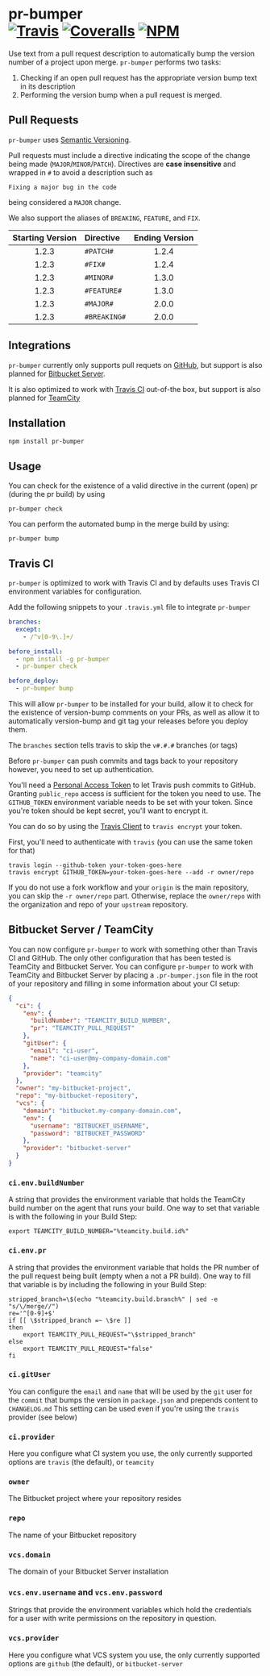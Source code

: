 [ci-img]: https://img.shields.io/travis/ciena-blueplanet/pr-bumper.svg "Travis CI Build Status"
[ci-url]: https://travis-ci.org/ciena-blueplanet/pr-bumper

[cov-img]: https://img.shields.io/coveralls/ciena-blueplanet/pr-bumper.svg "Coveralls Code Coverage"
[cov-url]: https://coveralls.io/github/ciena-blueplanet/pr-bumper

[npm-img]: https://img.shields.io/npm/v/pr-bumper.svg "NPM Version"
[npm-url]: https://www.npmjs.com/package/pr-bumper

# pr-bumper <br /> [![Travis][ci-img]][ci-url] [![Coveralls][cov-img]][cov-url] [![NPM][npm-img]][npm-url]

Use text from a pull request description to automatically bump the version number of a project upon merge.
`pr-bumper` performs two tasks:
 1. Checking if an open pull request has the appropriate version bump text in its description
 1. Performing the version bump when a pull request is merged.

## Pull Requests
`pr-bumper` uses [Semantic Versioning](http://semver.org/).

Pull requests must include a directive indicating the
scope of the change being made (`MAJOR`/`MINOR`/`PATCH`). Directives are **case insensitive** and wrapped in `#` to
avoid a description such as

```
Fixing a major bug in the code
```

being considered a `MAJOR` change.

We also support the aliases of `BREAKING`, `FEATURE`, and `FIX`.

| Starting Version | Directive    | Ending Version |
| :--------------: | :----------- | :------------: |
| 1.2.3            | `#PATCH#`    | 1.2.4          |
| 1.2.3            | `#FIX#`      | 1.2.4          |
| 1.2.3            | `#MINOR#`    | 1.3.0          |
| 1.2.3            | `#FEATURE#`  | 1.3.0          |
| 1.2.3            | `#MAJOR#`    | 2.0.0          |
| 1.2.3            | `#BREAKING#` | 2.0.0          |


## Integrations
`pr-bumper` currently only supports pull requets on [GitHub](github.com),
but support is also planned for [Bitbucket Server](https://bitbucket.org/product/server).

It is also optimized to work with [Travis CI](https://travis-ci.org) out-of-the box, but support is also
planned for [TeamCity](https://www.jetbrains.com/teamcity/)

## Installation

```
npm install pr-bumper
```

## Usage
You can check for the existence of a valid directive in the current (open) pr (during the pr build) by using

```
pr-bumper check
```

You can perform the automated bump in the merge build by using:

```
pr-bumper bump
```

## Travis CI
`pr-bumper` is optimized to work with Travis CI and by defaults uses Travis CI environment variables for configuration.

Add the following snippets to your `.travis.yml` file to integrate `pr-bumper`

```yaml
branches:
  except:
    - /^v[0-9\.]+/

before_install:
  - npm install -g pr-bumper
  - pr-bumper check

before_deploy:
  - pr-bumper bump
```

This will allow `pr-bumper` to be installed for your build, allow it to check for the existence of version-bump
comments on your PRs, as well as allow it to automatically version-bump and git tag your releases before you deploy
them.

The `branches` section tells travis to skip the `v#.#.#` branches (or tags)

Before `pr-bumper` can push commits and tags back to your repository however, you need to set up authentication.

You'll need a [Personal Access Token](https://help.github.com/articles/creating-an-access-token-for-command-line-use/)
to let Travis push commits to GitHub. Granting `public_repo` access is sufficient for the token you need to use.
The `GITHUB_TOKEN` environment variable needs to be set with your token.
Since you're token should be kept secret, you'll want to encrypt it.

You can do so by using the [Travis Client](https://github.com/travis-ci/travis.rb) to `travis encrypt` your token.

First, you'll need to authenticate with `travis` (you can use the same token for that)

```
travis login --github-token your-token-goes-here
travis encrypt GITHUB_TOKEN=your-token-goes-here --add -r owner/repo
```

If you do not use a fork workflow and your `origin` is the main repository, you can skip the `-r owner/repo` part.
Otherwise, replace the `owner/repo` with the organization and repo of your `upstream` repository.

## Bitbucket Server / TeamCity
You can now configure `pr-bumper` to work with something other than Travis CI and GitHub.
The only other configuration that has been tested is TeamCity and Bitbucket Server.
You can configure `pr-bumper` to work with TeamCity and Bitbucket Server by placing a `.pr-bumper.json`
file in the root of your repository and filling in some information about your CI setup:


```json
{
  "ci": {
    "env": {
      "buildNumber": "TEAMCITY_BUILD_NUMBER",
      "pr": "TEAMCITY_PULL_REQUEST"
    },
    "gitUser": {
      "email": "ci-user",
      "name": "ci-user@my-company-domain.com"
    },
    "provider": "teamcity"
  },
  "owner": "my-bitbucket-project",
  "repo": "my-bitbucket-repository",
  "vcs": {
    "domain": "bitbucket.my-company-domain.com",
    "env": {
      "username": "BITBUCKET_USERNAME",
      "password": "BITBUCKET_PASSWORD"
    },
    "provider": "bitbucket-server"
  }
}
```

### `ci.env.buildNumber`
A string that provides the environment variable that holds the TeamCity build number on the agent that runs your build.
One way to set that variable is with the following in your Build Step:

```
export TEAMCITY_BUILD_NUMBER="%teamcity.build.id%"
```

### `ci.env.pr`
A string that provides the environment variable that holds the PR number of the pull request
being built (empty when a not a PR build).
One way to fill that variable is by including the following in your Build Step:

```
stripped_branch=\$(echo "%teamcity.build.branch%" | sed -e "s/\/merge//")
re='^[0-9]+$'
if [[ \$stripped_branch =~ \$re ]]
then
    export TEAMCITY_PULL_REQUEST="\$stripped_branch"
else
    export TEAMCITY_PULL_REQUEST="false"
fi
```

### `ci.gitUser`
You can configure the `email` and `name` that will be used by the `git` user for the `commit` that bumps the
version in `package.json` and prepends content to `CHANGELOG.md` This setting can be used even if you're using
the `travis` provider (see below)

### `ci.provider`
Here you configure what CI system you use, the only currently supported options are `travis` (the default),
or `teamcity`

### `owner`
The Bitbucket project where your repository resides

### `repo`
The name of your Bitbucket repository

### `vcs.domain`
The domain of your Bitbucket Server installation

### `vcs.env.username` and `vcs.env.password`
Strings that provide the environment variables which hold the credentials for a user with write permissions on the
repository in question.

### `vcs.provider`
Here you configure what VCS system you use, the only currently supported options are `github` (the default),
or `bitbucket-server`
